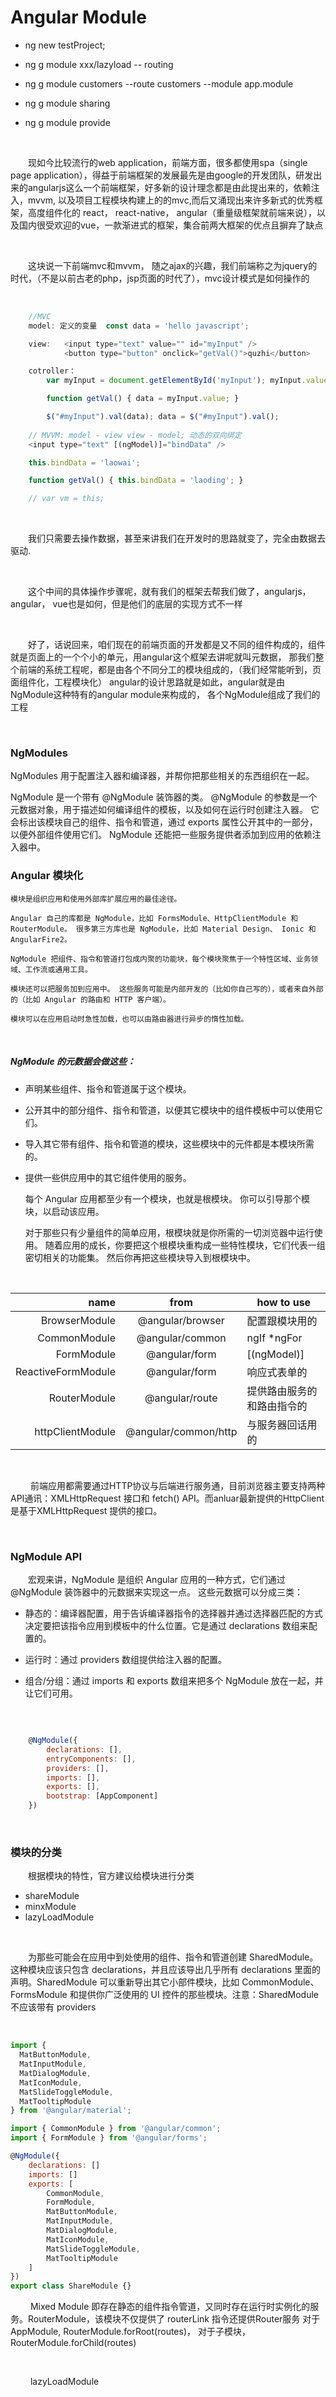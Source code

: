 # Angular Module

* ng new testProject;

* ng g module xxx/lazyload -- routing

* ng g module customers --route customers --module app.module

* ng g module sharing

* ng g module provide

<br>

&#x2003;&#x2003;现如今比较流行的web application，前端方面，很多都使用spa（single page application），得益于前端框架的发展最先是由google的开发团队，研发出来的angularjs这么一个前端框架，好多新的设计理念都是由此提出来的，依赖注入，mvvm, 以及项目工程模块构建上的的mvc,而后又涌现出来许多新式的优秀框架，高度组件化的 react， react-native， angular（重量级框架就前端来说），以及国内很受欢迎的vue，一款渐进式的框架，集合前两大框架的优点且摒弃了缺点

<br>

&#x2003;&#x2003;这块说一下前端mvc和mvvm， 随之ajax的兴趣，我们前端称之为jquery的时代，（不是以前古老的php，jsp页面的时代了），mvc设计模式是如何操作的

<br>

``` javascript
    //MVC
    model: 定义的变量  const data = 'hello javascript';

    view:   <input type="text" value="" id="myInput" />
            <button type="button" onclick="getVal()">quzhi</button>

    cotroller： 
        var myInput = document.getElementById('myInput'); myInput.value = data; 

        function getVal() { data = myInput.value; }

        $("#myInput").val(data); data = $("#myInput").val();
        
    // MVVM: model - view view - model; 动态的双向绑定
    <input type="text" [(ngModel)]="bindData" />

    this.bindData = 'laowai';

    function getVal() { this.bindData = 'laoding'; }

    // var vm = this;

```

<br>

&#x2003;&#x2003;我们只需要去操作数据，甚至来讲我们在开发时的思路就变了，完全由数据去驱动.

<br>

&#x2003;&#x2003;这个中间的具体操作步骤呢，就有我们的框架去帮我们做了，angularjs， angular， vue也是如何，但是他们的底层的实现方式不一样

<br>

&#x2003;&#x2003;好了，话说回来，咱们现在的前端页面的开发都是又不同的组件构成的，组件就是页面上的一个个小的单元，用angular这个框架去讲呢就叫元数据，
那我们整个前端的系统工程呢，都是由各个不同分工的模块组成的，（我们经常能听到，页面组件化，工程模块化） angular的设计思路就是如此，angular就是由NgModule这种特有的angular module来构成的，
各个NgModule组成了我们的工程

<br>

### NgModules

NgModules 用于配置注入器和编译器，并帮你把那些相关的东西组织在一起。

NgModule 是一个带有 @NgModule 装饰器的类。 @NgModule 的参数是一个元数据对象，用于描述如何编译组件的模板，以及如何在运行时创建注入器。 它会标出该模块自己的组件、指令和管道，通过 exports 属性公开其中的一部分，以便外部组件使用它们。 NgModule 还能把一些服务提供者添加到应用的依赖注入器中。

### Angular 模块化

    模块是组织应用和使用外部库扩展应用的最佳途径。

    Angular 自己的库都是 NgModule，比如 FormsModule、HttpClientModule 和 RouterModule。 很多第三方库也是 NgModule，比如 Material Design、 Ionic 和 AngularFire2。

    NgModule 把组件、指令和管道打包成内聚的功能块，每个模块聚焦于一个特性区域、业务领域、工作流或通用工具。

    模块还可以把服务加到应用中。 这些服务可能是内部开发的（比如你自己写的），或者来自外部的（比如 Angular 的路由和 HTTP 客户端）。

    模块可以在应用启动时急性加载，也可以由路由器进行异步的惰性加载。

<br>

##### NgModule 的元数据会做这些：

* 声明某些组件、指令和管道属于这个模块。

* 公开其中的部分组件、指令和管道，以便其它模块中的组件模板中可以使用它们。

* 导入其它带有组件、指令和管道的模块，这些模块中的元件都是本模块所需的。

* 提供一些供应用中的其它组件使用的服务。

    每个 Angular 应用都至少有一个模块，也就是根模块。 你可以引导那个模块，以启动该应用。

    对于那些只有少量组件的简单应用，根模块就是你所需的一切浏览器中运行使用。 随着应用的成长，你要把这个根模块重构成一些特性模块，它们代表一组密切相关的功能集。 然后你再把这些模块导入到根模块中。

<br>

| name        | from           | how to use  |
| -------------: |:-------------:|-----|
| BrowserModule | @angular/browser | 配置跟模块用的 |
| CommonModule | @angular/common | ngIf *ngFor |
| FormModule | @angular/form | [(ngModel)] |
| ReactiveFormModule | @angular/form | 响应式表单的 |
| RouterModule | @angular/route | 提供路由服务的和路由指令的 |
| httpClientModule | @angular/common/http | 与服务器回话用的 |


<br>

&#x2003;&#x2003; 前端应用都需要通过HTTP协议与后端进行服务通，目前浏览器主要支持两种API通讯：XMLHttpRequest 接口和 fetch() API。而anluar最新提供的HttpClient是基于XMLHttpRequest 提供的接口。

<br>

### NgModule API

&#x2003;&#x2003;宏观来讲，NgModule 是组织 Angular 应用的一种方式，它们通过 @NgModule 装饰器中的元数据来实现这一点。 这些元数据可以分成三类：

* 静态的：编译器配置，用于告诉编译器指令的选择器并通过选择器匹配的方式决定要把该指令应用到模板中的什么位置。它是通过 declarations 数组来配置的。
 
* 运行时：通过 providers 数组提供给注入器的配置。

* 组合/分组：通过 imports 和 exports 数组来把多个 NgModule 放在一起，并让它们可用。

<br>

```javascript

    @NgModule({
        declarations: [],
        entryComponents: [],
        providers: [],
        imports: [],
        exports: [],
        bootstrap: [AppComponent]
    })

```

<br>

### 模块的分类

&#x2003;&#x2003;根据模块的特性，官方建议给模块进行分类

* shareModule
* minxModule
* lazyLoadModule

<br>

&#x2003;&#x2003;为那些可能会在应用中到处使用的组件、指令和管道创建 SharedModule。 这种模块应该只包含 declarations，并且应该导出几乎所有 declarations 里面的声明。SharedModule 可以重新导出其它小部件模块，比如 CommonModule、FormsModule 和提供你广泛使用的 UI 控件的那些模块。注意：SharedModule不应该带有 providers

<br>

```javascript
import {
  MatButtonModule,
  MatInputModule,
  MatDialogModule,
  MatIconModule,
  MatSlideToggleModule,
  MatTooltipModule
} from '@angular/material';

import { CommonModule } from '@angular/common';
import { FormModule } from '@angular/forms';

@NgModule({
    declarations: []
    imports: []
    exports: [
        CommonModule,
        FormModule,
        MatButtonModule,
        MatInputModule,
        MatDialogModule,
        MatIconModule,
        MatSlideToggleModule,
        MatTooltipModule
    ]
})
export class ShareModule {}

```

&#x2003;&#x2003; Mixed Module 即存在静态的组件指令管道，又同时存在运行时实例化的服务。RouterModule，该模块不仅提供了<router-ooutlet> routerLink 指令还提供Router服务
对于AppModule, RouterModule.forRoot(routes)， 对于子模块， RouterModule.forChild(routes)

<br>

&#x2003;&#x2003; lazyLoadModule